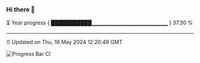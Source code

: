 ### Hi there 👋

⏳ Year progress { ███████████▁▁▁▁▁▁▁▁▁▁▁▁▁▁▁▁▁▁▁ } 37.30 %

---

⏰ Updated on Thu, 16 May 2024 12:20:49 GMT

![Progress Bar CI](https://github.com/liununu/liununu/workflows/Progress%20Bar%20CI/badge.svg)
